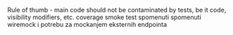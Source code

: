 Rule of thumb - main code should not be contaminated by tests, be it code, visibility modifiers, etc.
coverage
smoke test spomenuti
spomenuti wiremock i potrebu za mockanjem eksternih endpointa
